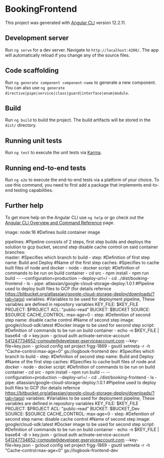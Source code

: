 # BookingFrontend

This project was generated with [Angular CLI](https://github.com/angular/angular-cli) version 12.2.11.

## Development server

Run `ng serve` for a dev server. Navigate to `http://localhost:4200/`. The app will automatically reload if you change any of the source files.

## Code scaffolding

Run `ng generate component component-name` to generate a new component. You can also use `ng generate directive|pipe|service|class|guard|interface|enum|module`.

## Build

Run `ng build` to build the project. The build artifacts will be stored in the `dist/` directory.

## Running unit tests

Run `ng test` to execute the unit tests via [Karma](https://karma-runner.github.io).

## Running end-to-end tests

Run `ng e2e` to execute the end-to-end tests via a platform of your choice. To use this command, you need to first add a package that implements end-to-end testing capabilities.

## Further help

To get more help on the Angular CLI use `ng help` or go check out the [Angular CLI Overview and Command Reference](https://angular.io/cli) page.


image: node:16             			                                     #Defines build container image

pipelines:																#Pipeline consists of 2 steps, first step builds and deploys the solution to gcp bucket, second step disable cache control on said container
branches:											
    master:																#Specifies which branch to build
      - step:															#Definition of first step
          name: Build and Deploy										#Name of the first step
          caches:														#Specifies to cache built files of node and docker
          - node
          - docker
          script:														#Definition of commands to be run on build container
            - cd src
            - npm install
            - npm run build -- --configuration=production --deploy-url=/
            - cd ../dist/booking-frontend
            - ls
            - pipe: atlassian/google-cloud-storage-deploy:1.0.1			#Pipeline used to deploy built files to GCP (for details refernce https://bitbucket.org/atlassian/google-cloud-storage-deploy/downloads/?tab=tags) 
              variables:												#Variables to be used for deployment pipeline, These variables are defined in repository variables
                KEY_FILE: $KEY_FILE
                PROJECT: $PROJECT
                ACL: "public-read"
                BUCKET: $BUCKET
                SOURCE: $SOURCE
                CACHE_CONTROL: max-age=0
      - step:															#Defenition of second step
          name: disable cache control									#Name of second step
          image: google/cloud-sdk:latest								#Docker image to be used for second step
          script:														#Definition of commands to be run on build container
            - echo -n $KEY_FILE | base64 -di > key.json
            - gcloud auth activate-service-account 541247734652-compute@developer.gserviceaccount.com --key-file=key.json
            - gcloud config set project frgg-1869
            - gsutil setmeta -r -h "Cache-control:max-age=0" gs://logbook-frontend
    dev:																#Specifies which branch to build
    - step:																#Definition of second step
        name: Build and Deploy											#Name of the first step
        caches:															#Specifies to cache built files of node and docker
          - node
          - docker
        script:															#Definition of commands to be run on build container
          - cd src
          - npm install
          - npm run build -- --configuration=production --deploy-url=/
          - cd ../dist/booking-frontend
          - ls
          - pipe: atlassian/google-cloud-storage-deploy:1.0.1			#Pipeline used to deploy built files to GCP (for details refernce https://bitbucket.org/atlassian/google-cloud-storage-deploy/downloads/?tab=tags) 
            variables:													#Variables to be used for deployment pipeline, These variables are defined in repository variables
              KEY_FILE: $KEY_FILE
              PROJECT: $PROJECT
              ACL: "public-read"
              BUCKET: $BUCKET_Dev
              SOURCE: $SOURCE
              CACHE_CONTROL: max-age=0
    - step:																#Defenition of second step
        name: disable cache control										#Name of second step
        image: google/cloud-sdk:latest									#Docker image to be used for second step
        script:															#Definition of commands to be run on build container
          - echo -n $KEY_FILE | base64 -di > key.json
          - gcloud auth activate-service-account 541247734652-compute@developer.gserviceaccount.com --key-file=key.json
          - gcloud config set project frgg-1869
          - gsutil setmeta -r -h "Cache-control:max-age=0" gs://logbook-frontend-dev
